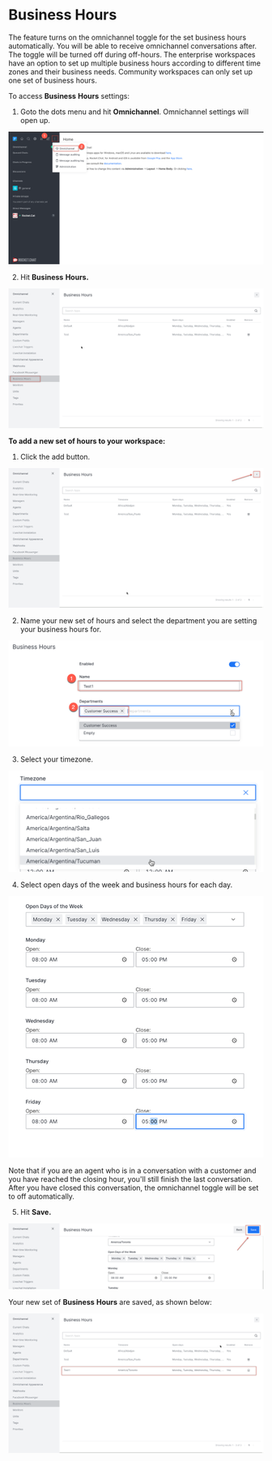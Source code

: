 # Business Hours

The feature turns on the omnichannel toggle for the set business hours automatically. You will be able to receive omnichannel conversations after. The toggle will be turned off during off-hours. The enterprise workspaces have an option to set up multiple business hours according to different time zones and their business needs. Community workspaces can only set up one set of business hours.

To access **Business** **Hours** settings:

1. Goto the dots menu and hit **Omnichannel**. Omnichannel settings will open up.

![](../../.gitbook/assets/0%20%281%29.png)

2. Hit **Business** **Hours.**

![](../../.gitbook/assets/1%20%281%29.png)

**To add a new set of hours to your workspace:**

1. Click the add button.

![](../../.gitbook/assets/2%20%281%29.png)

2. Name your new set of hours and select the department you are setting your business hours for.

![](../../.gitbook/assets/3%20%281%29.png)

3.  Select your timezone.

![](../../.gitbook/assets/4%20%281%29.png)

4.  Select open days of the week and business hours for each day.

![](../../.gitbook/assets/5%20%281%29.png)

Note that if you are an agent who is in a conversation with a customer and you have reached the closing hour, you'll still finish the last conversation. After you have closed this conversation, the omnichannel toggle will be set to off automatically.

5.  Hit **Save.**

![](../../.gitbook/assets/6%20%281%29.png)

Your new set of **Business** **Hours** are saved, as shown below:

![](../../.gitbook/assets/7%20%281%29.png)


